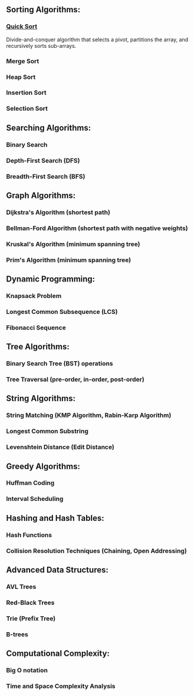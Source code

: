 ## Sorting Algorithms:

### [Quick Sort](./sorting/quicksort.go)
Divide-and-conquer algorithm that selects a pivot, partitions the array, and recursively sorts sub-arrays.

### Merge Sort

### Heap Sort

### Insertion Sort

### Selection Sort

## Searching Algorithms:

### Binary Search

### Depth-First Search (DFS)

### Breadth-First Search (BFS)

## Graph Algorithms:

### Dijkstra's Algorithm (shortest path)
### Bellman-Ford Algorithm (shortest path with negative weights)
### Kruskal's Algorithm (minimum spanning tree)
### Prim's Algorithm (minimum spanning tree)

## Dynamic Programming:

### Knapsack Problem
### Longest Common Subsequence (LCS)
### Fibonacci Sequence


## Tree Algorithms:

### Binary Search Tree (BST) operations
### Tree Traversal (pre-order, in-order, post-order)


## String Algorithms:

### String Matching (KMP Algorithm, Rabin-Karp Algorithm)
### Longest Common Substring
### Levenshtein Distance (Edit Distance)


## Greedy Algorithms:

### Huffman Coding
### Interval Scheduling


## Hashing and Hash Tables:

### Hash Functions
### Collision Resolution Techniques (Chaining, Open Addressing)

## Advanced Data Structures:

### AVL Trees
### Red-Black Trees
### Trie (Prefix Tree)
### B-trees

## Computational Complexity:

### Big O notation
### Time and Space Complexity Analysis
